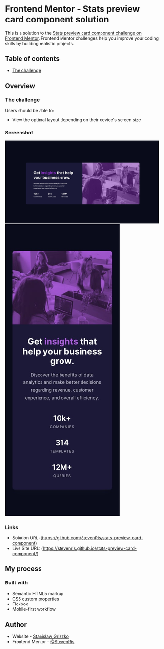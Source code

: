 # Frontend Mentor - Stats preview card component solution

This is a solution to the [Stats preview card component challenge on Frontend Mentor](https://www.frontendmentor.io/challenges/stats-preview-card-component-8JqbgoU62). Frontend Mentor challenges help you improve your coding skills by building realistic projects.

## Table of contents

- [The challenge](#the-challenge)

## Overview

### The challenge

Users should be able to:

- View the optimal layout depending on their device's screen size

### Screenshot

![](./design/desktop-design.jpg)
![](./design/mobile-design.jpg)

### Links

- Solution URL: (https://github.com/StevenRis/stats-preview-card-component)
- Live Site URL: (https://stevenris.github.io/stats-preview-card-component/)

## My process

### Built with

- Semantic HTML5 markup
- CSS custom properties
- Flexbox
- Mobile-first workflow

## Author

- Website - [Stanisław Griszko](https://stevenris.github.io/portfolio/)
- Frontend Mentor - [@StevenRis](https://www.frontendmentor.io/profile/StevenRis)
